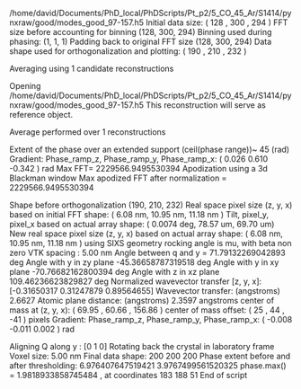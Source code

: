 /home/david/Documents/PhD_local/PhDScripts/Pt_p2/5_CO_45_Ar/S1414/pynxraw/good/modes_good_97-157.h5
Initial data size: ( 128 , 300 , 294 )
FFT size before accounting for binning (128, 300, 294)
Binning used during phasing: (1, 1, 1)
Padding back to original FFT size (128, 300, 294)
Data shape used for orthogonalization and plotting: ( 190 , 210 , 232 )

Averaging using 1 candidate reconstructions

Opening  /home/david/Documents/PhD_local/PhDScripts/Pt_p2/5_CO_45_Ar/S1414/pynxraw/good/modes_good_97-157.h5
This reconstruction will serve as reference object.

Average performed over  1 reconstructions

Extent of the phase over an extended support (ceil(phase range))~  45 (rad)
Gradient: Phase_ramp_z, Phase_ramp_y, Phase_ramp_x: ( 0.026 0.610 -0.342 ) rad
Max FFT= 2229566.9495530394
Apodization using a 3d Blackman window
Max apodized FFT after normalization = 2229566.9495530394

Shape before orthogonalization (190, 210, 232)
Real space pixel size (z, y, x) based on initial FFT shape: ( 6.08 nm, 10.95 nm, 11.18 nm )
Tilt, pixel_y, pixel_x based on actual array shape: ( 0.0074 deg, 78.57 um, 69.70 um)
New real space pixel size (z, y, x) based on actual array shape: ( 6.08  nm, 10.95 nm, 11.18 nm )
using SIXS geometry
rocking angle is mu, with beta non zero
VTK spacing : 5.00 nm
Angle between q and y = 71.79132269042893 deg
Angle with y in zy plane -45.36658787319518 deg
Angle with y in xy plane -70.76682162800394 deg
Angle with z in xz plane 109.46236623829827 deg
Normalized wavevector transfer [z, y, x]: [-0.31650317  0.31247879  0.89564655]
Wavevector transfer: (angstroms) 2.6627
Atomic plane distance: (angstroms) 2.3597 angstroms
center of mass at (z, y, x): ( 69.95 , 60.66 , 156.86 )
center of mass offset: ( 25 , 44 , -41 ) pixels
Gradient: Phase_ramp_z, Phase_ramp_y, Phase_ramp_x: ( -0.008 -0.011 0.002 ) rad

Aligning Q along  y : [0 1 0]
Rotating back the crystal in laboratory frame
Voxel size:  5.00 nm
Final data shape: 200 200 200
Phase extent before and after thresholding: 6.976407647519421 3.9767499561520325
phase.max() =  1.9818933858745484 , at coordinates  183 188 51
End of script
